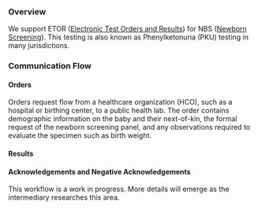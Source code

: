 ### Overview

We support ETOR ([Electronic Test Orders and Results](https://www.cdc.gov/csels/dls/public-health-laboratory-etor.html)) for NBS ([Newborn Screening](https://www.cdc.gov/newbornscreening/)).
This testing is also known as Phenylketonuria (PKU) testing in many jurisdictions.

### Communication Flow

#### Orders

Orders request flow from a healthcare organization (HCO), such as a hospital or birthing center, to a public health lab.
The order contains demographic information on the baby and their next-of-kin, the formal request of the newborn screening panel, and any observations required to evaluate the specimen such as birth weight.

#### Results
#### Acknowledgements and Negative Acknowledgements

This workflow is a work in progress.  More details will emerge as the intermediary researches this area.

